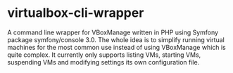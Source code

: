 # virtualbox-cli-wrapper

A command line wrapper for VBoxManage written in PHP using Symfony package symfony/console 3.0. The whole idea is to simplify running virtual machines for the most common use instead of using VBoxManage which is quite complex. It currently only supports listing VMs, starting VMs, suspending VMs and modifying settings its own configuration file.
